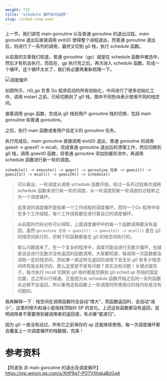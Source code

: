 ```yaml
---
weight: 712
title: "schedule 循环如何运转"
slug: /sched-loop-exec
---
```


上一节，我们讲完 main goroutine 以及普通 goroutine 的退出过程。main goroutine 退出后直接调用 exit(0) 使得整个进程退出，而普通 goroutine 退出后，则进行了一系列的调用，最终又切到 g0 栈，执行 schedule 函数。

从前面的文章我们知道，普通 goroutine（gp）就是在 schedule 函数中被选中，然后才有机会执行。而现在，gp 执行完之后，再次进入 schedule 函数，形成一个循环。这个循环太长了，我们有必要再重新梳理一下。

![调度循环](assets/3.png)

如图所示，rt0_go 负责 Go 程序启动的所有初始化，中间进行了很多初始化工作，调用 mstart 之前，已经切换到了 g0 栈，图中不同色块表示使用不同的栈空间。

接着调用 gogo 函数，完成从 g0 栈到用户 goroutine 栈的切换，包括 main goroutine 和普通 goroutine。

之后，执行 main 函数或者用户自定义的 goroutine 任务。

执行完成后，main goroutine 直接调用 eixt(0) 退出，普通 goroutine 则调用 goexit -> goexit1 -> mcall，完成普通 goroutine 退出后的清理工作，然后切换到 g0 栈，调用 goexit0 函数，将普通 goroutine 添加到缓存池中，再调用 schedule 函数进行新一轮的调度。

```shell
schedule() -> execute() -> gogo() -> goroutine 任务 -> goexit() -> goexit1() -> mcall() -> goexit0() -> schedule()
```

> 可以看出，一轮调度从调用 schedule 函数开始，经过一系列过程再次调用 schedule 函数来进行新一轮的调度，从一轮调度到新一轮调度的过程称之为一个调度循环。

> 这里说的调度循环是指某一个工作线程的调度循环，而同一个Go 程序中存在多个工作线程，每个工作线程都在进行着自己的调度循环。

> 从前面的代码分析可以得知，上面调度循环中的每一个函数调用都没有返回，虽然 `goroutine 任务-> goexit() -> goexit1() -> mcall()` 是在 g2 的栈空间执行的，但剩下的函数都是在 g0 的栈空间执行的。

> 那么问题就来了，在一个复杂的程序中，调度可能会进行无数次循环，也就是说会进行无数次没有返回的函数调用，大家都知道，每调用一次函数都会消耗一定的栈空间，而如果一直这样无返回的调用下去无论 g0 有多少栈空间终究是会耗尽的，那么这里是不是有问题？其实没有问题！关键点就在于，每次执行 mcall 切换到 g0 栈时都是切换到 g0.sched.sp 所指的固定位置，这之所以行得通，正是因为从 schedule 函数开始之后的一系列函数永远都不会返回，所以重用这些函数上一轮调度时所使用过的栈内存是没有问题的。

我再解释一下：栈空间在调用函数时会自动“增大”，而函数返回时，会自动“减小”，这里的增大和减小是指栈顶指针 SP 的变化。上述这些函数都没有返回，说明调用者不需要用到被调用者的返回值，有点像“尾递归”。

因为 g0 一直没有动过，所有它之前保存的 sp 还能继续使用。每一次调度循环都会覆盖上一次调度循环的栈数据，完美！

# 参考资料
【阿波张 非 main goroutine 的退出及调度循环】https://mp.weixin.qq.com/s/XttP9q7-PO7VXhskaBzGqA